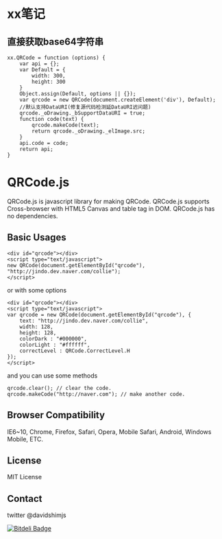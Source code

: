 # xx笔记

## 直接获取base64字符串

```
xx.QRCode = function (options) {
    var api = {};
    var Default = {
        width: 300,
        height: 300
    }
    Object.assign(Default, options || {});
    var qrcode = new QRCode(document.createElement('div'), Default);
    //默认支持DataURI(修复源代码检测延DataURI迟问题)
    qrcode._oDrawing._bSupportDataURI = true;
    function code(text) {
        qrcode.makeCode(text);
        return qrcode._oDrawing._elImage.src;
    }
    api.code = code;
    return api;
}
```

# QRCode.js
QRCode.js is javascript library for making QRCode. QRCode.js supports Cross-browser with HTML5 Canvas and table tag in DOM.
QRCode.js has no dependencies.

## Basic Usages
```
<div id="qrcode"></div>
<script type="text/javascript">
new QRCode(document.getElementById("qrcode"), "http://jindo.dev.naver.com/collie");
</script>
```

or with some options

```
<div id="qrcode"></div>
<script type="text/javascript">
var qrcode = new QRCode(document.getElementById("qrcode"), {
	text: "http://jindo.dev.naver.com/collie",
	width: 128,
	height: 128,
	colorDark : "#000000",
	colorLight : "#ffffff",
	correctLevel : QRCode.CorrectLevel.H
});
</script>
```

and you can use some methods

```
qrcode.clear(); // clear the code.
qrcode.makeCode("http://naver.com"); // make another code.
```

## Browser Compatibility
IE6~10, Chrome, Firefox, Safari, Opera, Mobile Safari, Android, Windows Mobile, ETC.

## License
MIT License

## Contact
twitter @davidshimjs

[![Bitdeli Badge](https://d2weczhvl823v0.cloudfront.net/davidshimjs/qrcodejs/trend.png)](https://bitdeli.com/free "Bitdeli Badge")

